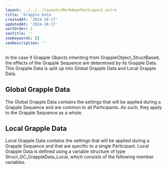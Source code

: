 ```yaml
---
layout: ../../../layouts/MarkdownPostLayout.astro
title: 'Grapple Data'
createdAt: '2024-10-17'
updatedAt: '2024-10-17'
sortOrder: 1
seoTitle: ''
seoKeywords: []
seoDescription: ''
---
```


In the case if Grapple Objects inheriting from GrappleObject_StructBased, the effects of the Grapple Sequence are determined by its Grapple Data. This Grapple Data is split up into Global Grapple Data and Local Grapple Data.

## Global Grapple Data

The Global Grapple Data contains the settings that will be applied during a Grapple Sequence and are common to all Participants. As such, they apply to the Grapple Sequence as a whole.

## Local Grapple Data

Local Grapple Data contains the settings that will be applied during a Grapple Sequence and that are specific to a single Participant. Local Grapple Data is defined using a variable structure of type Struct_GC_GrappleData_Local, which consists of the following member variables.
